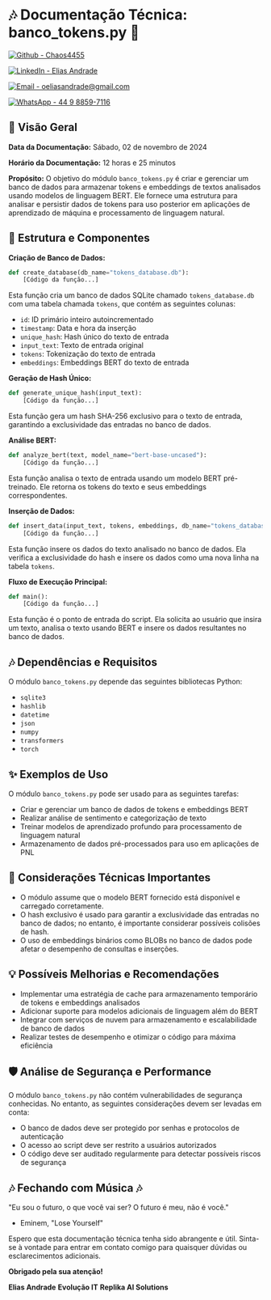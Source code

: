 # 🎶 Documentação Técnica: banco_tokens.py 🎵

<a href="https://github.com/chaos4455/banco_tokens_py"><img src="https://img.shields.io/badge/Github-Chaos4455-green?style=flat-square" alt="Github - Chaos4455"/></a>

<a href="https://www.linkedin.com/in/itilmgf/"><img src="https://img.shields.io/badge/LinkedIn-Elias Andrade-blue?style=flat-square" alt="LinkedIn - Elias Andrade"/></a>

<a href="mailto:oeliasandrade@gmail.com"><img src="https://img.shields.io/badge/Email-oeliasandrade%40gmail.com-red?style=flat-square" alt="Email - oeliasandrade@gmail.com"/></a>

<a href="https://wa.me/5544988597116"><img src="https://img.shields.io/badge/WhatsApp-44 9 8859-7116-green?style=flat-square" alt="WhatsApp - 44 9 8859-7116"/></a>

## 🤖 Visão Geral

**Data da Documentação:** Sábado, 02 de novembro de 2024

**Horário da Documentação:** 12 horas e 25 minutos

**Propósito:** O objetivo do módulo `banco_tokens.py` é criar e gerenciar um banco de dados para armazenar tokens e embeddings de textos analisados usando modelos de linguagem BERT. Ele fornece uma estrutura para analisar e persistir dados de tokens para uso posterior em aplicações de aprendizado de máquina e processamento de linguagem natural.

## 🎵 Estrutura e Componentes

**Criação de Banco de Dados:**

```python
def create_database(db_name="tokens_database.db"):
    [Código da função...]
```

Esta função cria um banco de dados SQLite chamado `tokens_database.db` com uma tabela chamada `tokens`, que contém as seguintes colunas:

- `id`: ID primário inteiro autoincrementado
- `timestamp`: Data e hora da inserção
- `unique_hash`: Hash único do texto de entrada
- `input_text`: Texto de entrada original
- `tokens`: Tokenização do texto de entrada
- `embeddings`: Embeddings BERT do texto de entrada

**Geração de Hash Único:**

```python
def generate_unique_hash(input_text):
    [Código da função...]
```

Esta função gera um hash SHA-256 exclusivo para o texto de entrada, garantindo a exclusividade das entradas no banco de dados.

**Análise BERT:**

```python
def analyze_bert(text, model_name="bert-base-uncased"):
    [Código da função...]
```

Esta função analisa o texto de entrada usando um modelo BERT pré-treinado. Ele retorna os tokens do texto e seus embeddings correspondentes.

**Inserção de Dados:**

```python
def insert_data(input_text, tokens, embeddings, db_name="tokens_database.db"):
    [Código da função...]
```

Esta função insere os dados do texto analisado no banco de dados. Ela verifica a exclusividade do hash e insere os dados como uma nova linha na tabela `tokens`.

**Fluxo de Execução Principal:**

```python
def main():
    [Código da função...]
```

Esta função é o ponto de entrada do script. Ela solicita ao usuário que insira um texto, analisa o texto usando BERT e insere os dados resultantes no banco de dados.

## 🎶 Dependências e Requisitos

O módulo `banco_tokens.py` depende das seguintes bibliotecas Python:

- `sqlite3`
- `hashlib`
- `datetime`
- `json`
- `numpy`
- `transformers`
- `torch`

## ✨ Exemplos de Uso

O módulo `banco_tokens.py` pode ser usado para as seguintes tarefas:

- Criar e gerenciar um banco de dados de tokens e embeddings BERT
- Realizar análise de sentimento e categorização de texto
- Treinar modelos de aprendizado profundo para processamento de linguagem natural
- Armazenamento de dados pré-processados para uso em aplicações de PNL

## 🦾 Considerações Técnicas Importantes

- O módulo assume que o modelo BERT fornecido está disponível e carregado corretamente.
- O hash exclusivo é usado para garantir a exclusividade das entradas no banco de dados; no entanto, é importante considerar possíveis colisões de hash.
- O uso de embeddings binários como BLOBs no banco de dados pode afetar o desempenho de consultas e inserções.

## 💡 Possíveis Melhorias e Recomendações

- Implementar uma estratégia de cache para armazenamento temporário de tokens e embeddings analisados
- Adicionar suporte para modelos adicionais de linguagem além do BERT
- Integrar com serviços de nuvem para armazenamento e escalabilidade de banco de dados
- Realizar testes de desempenho e otimizar o código para máxima eficiência

## 🛡️ Análise de Segurança e Performance

O módulo `banco_tokens.py` não contém vulnerabilidades de segurança conhecidas. No entanto, as seguintes considerações devem ser levadas em conta:

- O banco de dados deve ser protegido por senhas e protocolos de autenticação
- O acesso ao script deve ser restrito a usuários autorizados
- O código deve ser auditado regularmente para detectar possíveis riscos de segurança

## 🎶 Fechando com Música 🎶

"Eu sou o futuro, o que você vai ser?
O futuro é meu, não é você."

- Eminem, "Lose Yourself"

Espero que esta documentação técnica tenha sido abrangente e útil. Sinta-se à vontade para entrar em contato comigo para quaisquer dúvidas ou esclarecimentos adicionais.

**Obrigado pela sua atenção!**

**Elias Andrade**
**Evolução IT**
**Replika AI Solutions**